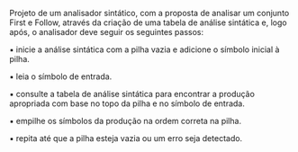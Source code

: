 Projeto de um analisador sintático, com a proposta de analisar um conjunto First e Follow, através da criação de uma tabela de análise sintática e, logo após, o analisador deve seguir os seguintes passos:

▪ inicie a análise sintática com a pilha vazia e adicione o símbolo inicial à pilha.

▪ leia o símbolo de entrada.

▪ consulte a tabela de análise sintática para encontrar a produção apropriada com base no topo da pilha e no símbolo de entrada.

▪ empilhe os símbolos da produção na ordem correta na pilha.

▪ repita até que a pilha esteja vazia ou um erro seja detectado.
